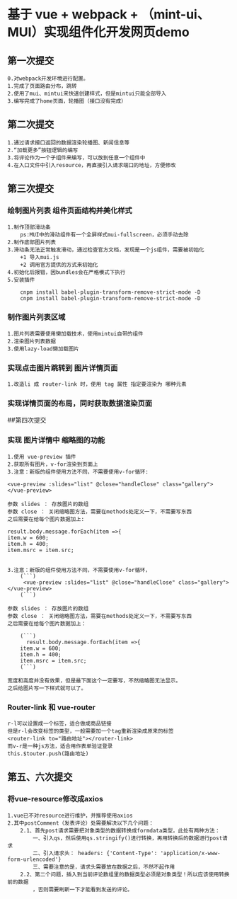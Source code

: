 
# 基于 vue + webpack + （mint-ui、MUI）实现组件化开发网页demo

## 第一次提交
	0.对webpack开发环境进行配置。
	1.完成了页面路由分布，跳转
	2.使用了mui、mintui来快速创建样式，但是mintui只能全部导入
	3.编写完成了home页面，轮播图（接口没有完成）
	
## 第二次提交	
	
	1.通过请求接口返回的数据渲染轮播图、新闻信息等
	2.“加载更多”按钮逻辑的编写
	3.将评论作为一个子组件来编写，可以放到任意一个组件中
	4.在入口文件中引入resource，再直接引入请求端口的地址，方便修改
	
## 第三次提交

### 绘制图片列表 组件页面结构并美化样式
	1.制作顶部滑动条
        ps:MUI中的滑动组件有一个全屏样式mui-fullscreen，必须手动去除
	2.制作底部图片列表
	3.滑动条无法正常触发滑动，通过检查官方文档，发现是一个js组件，需要被初始化
		+1 导入mui.js
		+2 调用官方提供的方式来初始化
	4.初始化后报错，因bundles会在严格模式下执行		
	5.安装插件

        cnpm install babel-plugin-transform-remove-strict-mode -D
        cnpm install babel-plugin-transform-remove-strict-mode -D
    
   

### 制作图片列表区域
	1.图片列表需要使用懒加载技术，使用mintui自带的组件
	2.渲染图片列表数据
	3.使用lazy-load懒加载图片

### 实现点击图片跳转到 图片详情页面
	1.改造li 成 router-link 时，使用 tag 属性 指定要渲染为 哪种元素
	
### 实现详情页面的布局，同时获取数据渲染页面	

##第四次提交

### 实现 图片详情中 缩略图的功能
	1.使用 vue-preview 插件
	2.获取所有图片，v-for渲染到页面上
	3.注意：新版的组件使用方法不同，不需要使用v-for循环:
	
	<vue-preview :slides="list" @close="handleClose" class="gallery"></vue-preview>
	
	参数 slides ： 存放图片的数组
	参数 close ： 关闭缩略图方法，需要在methods处定义一下，不需要写东西
	之后需要在给每个图片数据加上:
	
	result.body.message.forEach(item =>{
	item.w = 600;
	item.h = 400;
	item.msrc = item.src;
	

	3.注意：新版的组件使用方法不同，不需要使用v-for循环，
        (```)
         <vue-preview :slides="list" @close="handleClose" class="gallery"></vue-preview>
        (```)
       
	参数 slides ： 存放图片的数组
	参数 close ： 关闭缩略图方法，需要在methods处定义一下，不需要写东西
	之后需要在给每个图片数据加上：

        (```)
          result.body.message.forEach(item =>{
		item.w = 600;
		item.h = 400;
		item.msrc = item.src;
        (```)

	宽度和高度并没有效果，但是最下面这个一定要写，不然缩略图无法显示。
	之后给图片写一下样式就可以了。
	
### Router-link 和 vue-router
	r-l可以设置成一个标签，适合做成商品链接
	但是r-l会改变标签的类型，一般需要加一个tag重新渲染成原来的标签
	<router-link to="路由地址"></router-link>
	而v-r是一种js方法，适合用作表单验证登录
	this.$touter.push(路由地址)

## 第五、六次提交

### 将vue-resource修改成axios
    1.vue已不对resource进行维护，并推荐使用axios
    2.其中postComment（发表评论）处需要解决以下几个问题：
		2.1、首先post请求需要把对象类型的数据转换成formdata类型，此处有两种方法：
			一、引入qs，然后使用qs.stringify()进行转换，再用转换后的数据进行post请求
			二、引入请求头： headers: {'Content-Type': 'application/x-www-form-urlencoded'}
			三、需要注意的是，请求头需要放在数据之后，不然不起作用
		2.2、第二个问题，插入到当前评论数组里的数据类型必须是对象类型！所以应该使用转换前的数据
			，否则需要刷新一下才能看到发送的评论。
